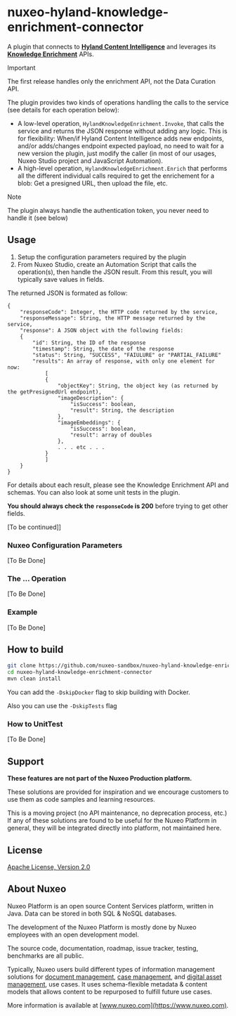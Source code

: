 # nuxeo-hyland-knowledge-enrichment-connector

A plugin that connects to [**Hyland Content Intelligence**](https://www.hyland.com/en/solutions/products/hyland-content-intelligence) and leverages its [**Knowledge Enrichment**](https://hyland.github.io/ContentIntelligence-Docs/KnowledgeEnrichment) APIs.

> [!IMPORTANT]
> The first release handles only the enrichment API, not the Data Curation API.

The plugin provides two kinds of operations handling the calls to the service (see details for each operation below):

* A low-level operation, `HylandKnowledgeEnrichment.Invoke`, that calls the service and returns the JSON response without adding any logic. This is for flexibility: When/if Hyland Content Intelligence adds new endpoints, and/or adds/changes endpoint expected payload, no need to wait for a new version the plugin, just modify the caller (in most of our usages, Nuxeo Studio project and JavaScript Automation).
* A high-level operation, `HylandKnowledgeEnrichment.Enrich` that performs all the different individual calls required to get the enrichement for a blob: Get a presigned URL, then upload the file, etc. 

> [!NOTE]
> The plugin always handle the authentication token, you never need to handle it (see below)


## Usage

1. Setup the configuration parameters required by the plugin
2. From Nuxeo Studio, create an Automation Script that calls the operation(s), then handle the JSON result. From this result, you will typically save values in fields.

The returned JSON is formated as follow:

```
{
    "responseCode": Integer, the HTTP code returned by the service,
    "responseMessage": String, the HTTP message returned by the service,
    "response": A JSON object with the following fields:
    {
        "id": String, the ID of the response
        "timestamp": String, the date of the response
        "status": String, "SUCCESS", "FAIULURE" or "PARTIAL_FAILURE"
        "results": An array of response, with only one element for now:
            [
            {
                "objectKey": String, the object key (as returned by the getPresignedUrl endpoint),
                "imageDescription": {
                    "isSuccess": boolean,
                    "result": String, the description
                },
                "imageEmbeddings": {
                    "isSuccess": boolean,
                    "result": array of doubles
                },
                . . . etc . . .
            }
            ]
    }
}
```
For details about each result, please see the Knowledge Enrichment API and schemas. You can also look at some unit tests in the plugin.

**You should always check the `responseCode` is 200** before trying to get other fields.

[To be continued]]



### Nuxeo Configuration Parameters

[To Be Done]

### The ... Operation

[To Be Done]

### Example

[To Be Done]

## How to build
```bash
git clone https://github.com/nuxeo-sandbox/nuxeo-hyland-knowledge-enrichment-connector
cd nuxeo-hyland-knowledge-enrichment-connector
mvn clean install
```

You can add the `-DskipDocker` flag to skip building with Docker.

Also you can use the `-DskipTests` flag

### How to UnitTest

[To Be Done]


## Support
**These features are not part of the Nuxeo Production platform.**

These solutions are provided for inspiration and we encourage customers to use them as code samples and learning
resources.

This is a moving project (no API maintenance, no deprecation process, etc.) If any of these solutions are found to be
useful for the Nuxeo Platform in general, they will be integrated directly into platform, not maintained here.


## License
[Apache License, Version 2.0](http://www.apache.org/licenses/LICENSE-2.0.html)


## About Nuxeo
Nuxeo Platform is an open source Content Services platform, written in Java. Data can be stored in both SQL & NoSQL
databases.

The development of the Nuxeo Platform is mostly done by Nuxeo employees with an open development model.

The source code, documentation, roadmap, issue tracker, testing, benchmarks are all public.

Typically, Nuxeo users build different types of information management solutions
for [document management](https://www.nuxeo.com/solutions/document-management/), [case management](https://www.nuxeo.com/solutions/case-management/),
and [digital asset management](https://www.nuxeo.com/solutions/dam-digital-asset-management/), use cases. It uses
schema-flexible metadata & content models that allows content to be repurposed to fulfill future use cases.

More information is available at [www.nuxeo.com](https://www.nuxeo.com).
